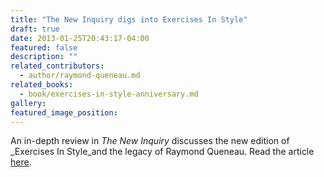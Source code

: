 ```yaml
---
title: "The New Inquiry digs into Exercises In Style"
draft: true
date: 2013-01-25T20:43:17-04:00
featured: false
description: ""
related_contributors:
  - author/raymond-queneau.md
related_books:
  - book/exercises-in-style-anniversary.md
gallery:
featured_image_position: 
---
```


An in-depth review in _The New Inquiry_ discusses the new edition of _Exercises In Style_and the legacy of Raymond Queneau. Read the article [<u>here</u>](http://thenewinquiry.com/essays/exorcisms-in-style/).

